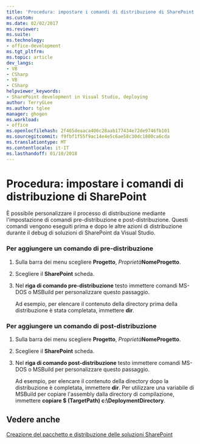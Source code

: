 ```yaml
---
title: 'Procedura: impostare i comandi di distribuzione di SharePoint | Documenti Microsoft'
ms.custom: 
ms.date: 02/02/2017
ms.reviewer: 
ms.suite: 
ms.technology:
- office-development
ms.tgt_pltfrm: 
ms.topic: article
dev_langs:
- VB
- CSharp
- VB
- CSharp
helpviewer_keywords:
- SharePoint development in Visual Studio, deploying
author: TerryGLee
ms.author: tglee
manager: ghogen
ms.workload:
- office
ms.openlocfilehash: 2f465deaaca406c28aab177434e72de9746fb101
ms.sourcegitcommit: f9fbf1f55f9ac14e4e5c6ae58c30dc1800ca6cda
ms.translationtype: MT
ms.contentlocale: it-IT
ms.lasthandoff: 01/10/2018
---
```

# <a name="how-to-set-sharepoint-deployment-commands"></a>Procedura: impostare i comandi di distribuzione di SharePoint
  È possibile personalizzare il processo di distribuzione mediante l'impostazione di comandi pre-distribuzione e post-distribuzione. Questi comandi vengono eseguiti prima e dopo le altre azioni di distribuzione durante il debug di soluzioni di SharePoint da Visual Studio.  
  
### <a name="to-add-a-pre-deployment-command"></a>Per aggiungere un comando di pre-distribuzione  
  
1.  Sulla barra dei menu scegliere **Progetto**, *Proprietà***NomeProgetto**.  
  
2.  Scegliere il **SharePoint** scheda.  
  
3.  Nel **riga di comando pre-distribuzione** testo immettere comandi MS-DOS o MSBuild per personalizzare questo passaggio.  
  
     Ad esempio, per elencare il contenuto della directory prima della distribuzione è stata completata, immettere **dir**.  
  
### <a name="to-add-a-post-deployment-command"></a>Per aggiungere un comando di post-distribuzione  
  
1.  Sulla barra dei menu scegliere **Progetto**, *Proprietà***NomeProgetto**.  
  
2.  Scegliere il **SharePoint** scheda.  
  
3.  Nel **riga di comando post-distribuzione** testo immettere comandi MS-DOS o MSBuild per personalizzare questo passaggio.  
  
     Ad esempio, per elencare il contenuto della directory dopo la distribuzione è completata, immettere **dir**. Per utilizzare una variabile di MSBuild per copiare l'assembly dalla directory di compilazione, immettere **copiare $ (TargetPath) c:\DeploymentDirectory**.  
  
## <a name="see-also"></a>Vedere anche  
 [Creazione del pacchetto e distribuzione delle soluzioni SharePoint](../sharepoint/packaging-and-deploying-sharepoint-solutions.md)  
  
  